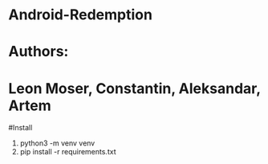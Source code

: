 # Android-Redemption

# Authors:
# Leon Moser, Constantin, Aleksandar, Artem

#Install 
1. python3 -m venv venv
2. pip install -r requirements.txt
